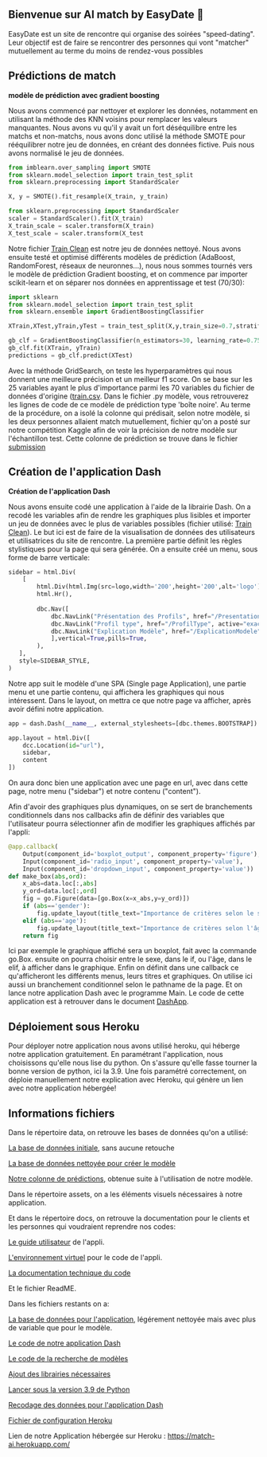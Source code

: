 ## Bienvenue sur AI match by EasyDate :wave:

EasyDate est un site de rencontre qui organise des soirées "speed-dating". Leur objectif est de faire se rencontrer des personnes qui vont "matcher" mutuellement au terme du moins de rendez-vous possibles

## Prédictions de match 

**modèle de prédiction avec gradient boosting**

Nous avons commencé par nettoyer et explorer les données, notamment en utilisant la méthode des KNN voisins pour remplacer les valeurs manquantes. Nous avons vu qu'il y avait un fort déséquilibre entre les matchs et non-matchs, nous avons donc utilisé la méthode SMOTE pour rééquilibrer notre jeu de données, en créant des données fictive. Puis nous avons normalisé le jeu de données.
```python
from imblearn.over_sampling import SMOTE
from sklearn.model_selection import train_test_split
from sklearn.preprocessing import StandardScaler

X, y = SMOTE().fit_resample(X_train, y_train)

from sklearn.preprocessing import StandardScaler
scaler = StandardScaler().fit(X_train)
X_train_scale = scaler.transform(X_train)
X_test_scale = scaler.transform(X_test
```
Notre fichier [Train Clean](https://github.com/MaartinShz/AIMatch/blob/18e84fa2920afdcc8fd0d708c88ad878a22c4793/data/df_clean.csv) est notre jeu de données nettoyé.
Nous avons ensuite testé et optimisé différents modèles de prédiction (AdaBoost, RandomForest, réseaux de neuronnes...), nous nous sommes tournés vers le modèle de prédiction Gradient boosting, et on commence par importer scikit-learn et on séparer nos données en apprentissage et test (70/30):
```python
import sklearn
from sklearn.model_selection import train_test_split
from sklearn.ensemble import GradientBoostingClassifier

XTrain,XTest,yTrain,yTest = train_test_split(X,y,train_size=0.7,stratify=df.match,random_state=0)

gb_clf = GradientBoostingClassifier(n_estimators=30, learning_rate=0.75, max_features=20, max_depth=20, random_state=0)
gb_clf.fit(XTrain, yTrain)
predictions = gb_clf.predict(XTest)
```
 Avec la méthode GridSearch, on teste les hyperparamètres qui nous donnent une meilleure précision et un meilleur f1 score.
 On se base sur les 25 variables ayant le plus d'importance parmi les 70 variables du fichier de données d'origine ([train.csv](https://github.com/MaartinShz/AIMatch/blob/819f0a26da7b63e36c98d91d741f59dd3cfef28b/data/train.csv). Dans le fichier .py modèle, vous retrouverez les lignes de code de ce modèle de prédiction type 'boîte noire'. Au terme de la procédure, on a isolé la colonne qui prédisait, selon notre modèle, si les deux personnes allaient match mutuellement, fichier qu'on a posté sur notre compétition Kaggle afin de voir la précision de notre modèle sur l'échantillon test. Cette colonne de prédiction se trouve dans le fichier [submission](https://github.com/MaartinShz/AIMatch/blob/c0175122d37296fb8fc2e4e106d2628ab0e58826/data/submissions.csv)

## Création de l'application Dash

**Création de l'application Dash**

Nous avons ensuite codé une application à l'aide de la librairie Dash. On a recodé les variables afin de rendre les graphiques plus lisibles et importer un jeu de données avec le plus de variables possibles (fichier utilisé: [Train Clean](https://github.com/MaartinShz/AIMatch/blob/18e84fa2920afdcc8fd0d708c88ad878a22c4793/data/train.csv)). Le but ici est de faire de la visualisation de données des utilisateurs et utilisatrices du site de rencontre. La première partie définit les règles stylistiques pour la page qui sera générée.
On a ensuite créé un menu, sous forme de barre verticale:
```python
sidebar = html.Div(
    [
        html.Div(html.Img(src=logo,width='200',height='200',alt='logo'),style={'text-align':'center'}),
        html.Hr(),
        
        dbc.Nav([
            dbc.NavLink("Présentation des Profils", href="/PresentationdesProfils", active="exact"),html.Hr(),
            dbc.NavLink("Profil type", href="/ProfilType", active="exact"),html.Hr(),
            dbc.NavLink("Explication Modèle", href="/ExplicationModele", active="exact"),html.Hr(),
            ],vertical=True,pills=True,
        ),
   ],
   style=SIDEBAR_STYLE,
)
```
Notre app suit le modèle d'une SPA (Single page Application), une partie menu et une partie contenu, qui affichera les graphiques qui nous intéressent. Dans le layout, on mettra ce que notre page va afficher, après avoir défini notre application.
```python
app = dash.Dash(__name__, external_stylesheets=[dbc.themes.BOOTSTRAP])

app.layout = html.Div([
    dcc.Location(id="url"),
    sidebar,
    content
])
```
On aura donc bien une application avec une page en url, avec dans cette page, notre menu ("sidebar") et notre contenu ("content").

Afin d'avoir des graphiques plus dynamiques, on se sert de branchements conditionnels dans nos callbacks afin de définir des variables que l'utilisateur pourra sélectionner afin de modifier les graphiques affichés par l'appli:
```python
@app.callback(
    Output(component_id='boxplot_output', component_property='figure'),
    Input(component_id='radio_input', component_property='value'),
    Input(component_id='dropdown_input', component_property='value'))
def make_box(abs,ord):
    x_abs=data.loc[:,abs]
    y_ord=data.loc[:,ord]
    fig = go.Figure(data=[go.Box(x=x_abs,y=y_ord)])
    if (abs=='gender'):
        fig.update_layout(title_text="Importance de critères selon le sexe", title_x=0.5)
    elif (abs=='age'):
        fig.update_layout(title_text="Importance de critères selon l'âge", title_x=0.5)
    return fig
```
Ici par exemple le graphique affiché sera un boxplot, fait avec la commande go.Box. ensuite on pourra choisir entre le sexe, dans le if, ou l'âge, dans le elif, à afficher dans le graphique. Enfin on définit dans une callback ce qu'afficheront les différents menus, leurs titres et graphiques. On utilise ici aussi un branchement conditionnel selon le pathname de la page. Et on lance notre application Dash avec le programme Main. Le code de cette application est à retrouver dans le document [DashApp](https://github.com/MaartinShz/AIMatch/blob/96a92086651a3c1cf6d7df437d752cc6ca37c886/DashApp.py).

## Déploiement sous Heroku
 Pour déployer notre application nous avons utilisé heroku, qui héberge notre application gratuitement. En paramétrant l'application, nous choisissons qu'elle nous lise du python. On s'assure qu'elle fasse tourner la bonne version de python, ici la 3.9. Une fois paramétré correctement, on déploie manuellement notre explication avec Heroku, qui génère un lien avec notre application hébergée!

 ## Informations fichiers

Dans le répertoire data, on retrouve les bases de données qu'on a utilisé:

[La base de données initiale](https://github.com/MaartinShz/AIMatch/blob/0d9e8f2b394d4f50eab6a09209255c710708d09d/data/train.csv), sans aucune retouche

[La base de données nettoyée pour créer le modèle](https://github.com/MaartinShz/AIMatch/blob/0d9e8f2b394d4f50eab6a09209255c710708d09d/data/df_clean.csv)

[Notre colonne de prédictions](https://github.com/MaartinShz/AIMatch/blob/0d9e8f2b394d4f50eab6a09209255c710708d09d/data/submissions.csv), obtenue suite à l'utilisation de notre modèle.


Dans le répertoire assets, on a les éléments visuels nécessaires à notre application.


Et dans le répertoire docs, on retrouve la documentation pour le clients et les personnes qui voudraient reprendre nos codes:

[Le guide utilisateur](https://github.com/MaartinShz/AIMatch/blob/5d524f66a8c6318ddfc1173bf803c3449fcd0e66/docs/Guide%20utilisateur.pdf) de l'appli.

[L'environnement virtuel](https://github.com/MaartinShz/AIMatch/blob/5d524f66a8c6318ddfc1173bf803c3449fcd0e66/docs/MatchAi-environment.yml) pour le code de l'appli.

[La documentation technique du code](https://github.com/MaartinShz/AIMatch/blob/5d524f66a8c6318ddfc1173bf803c3449fcd0e66/docs/documentation_technique.ipynb)

Et le fichier ReadME.


Dans les fichiers restants on a:

[La base de données pour l'application](https://github.com/MaartinShz/AIMatch/blob/0d9e8f2b394d4f50eab6a09209255c710708d09d/data/trainClean.csv), légérement nettoyée mais avec plus de variable que pour le modèle.

[Le code de notre application Dash](https://github.com/MaartinShz/AIMatch/blob/fd414669af78d612238ebeaa35c52569d6c9fac3/DashApp.py)

[Le code de la recherche de modèles](https://github.com/MaartinShz/AIMatch/blob/59d320783bda7fd0a304b97bb3bc75e92816a47b/submission.ipynb)

[Ajout des librairies nécessaires](https://github.com/MaartinShz/AIMatch/blob/59d320783bda7fd0a304b97bb3bc75e92816a47b/requirements.txt)

[Lancer sous la version 3.9 de Python](https://github.com/MaartinShz/AIMatch/blob/59d320783bda7fd0a304b97bb3bc75e92816a47b/runtime.txt)

[Recodage des données pour l'application Dash](https://github.com/MaartinShz/AIMatch/blob/59d320783bda7fd0a304b97bb3bc75e92816a47b/modele.py)

[Fichier de configuration Heroku](https://github.com/MaartinShz/AIMatch/blob/59d320783bda7fd0a304b97bb3bc75e92816a47b/Procfile)

Lien de notre Application hébergée sur Heroku : https://match-ai.herokuapp.com/
